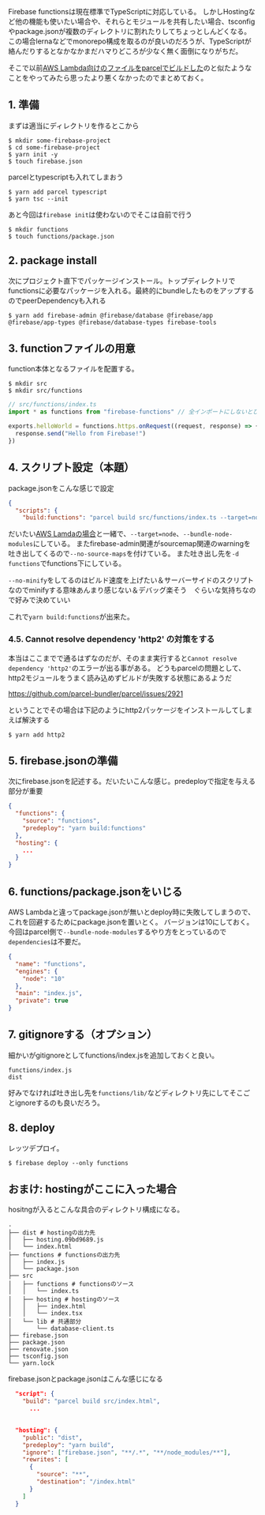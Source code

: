 Firebase functionsは現在標準でTypeScriptに対応している。
しかしHostingなど他の機能も使いたい場合や、それらとモジュールを共有したい場合、tsconfigやpackage.jsonが複数のディレクトリに割れたりしてちょっとしんどくなる。
この場合lernaなどでmonorepo構成を取るのが良いのだろうが、TypeScriptが絡んだりするとなかなかまだハマりどころが少なく無く面倒になりがちだ。

そこで以前[AWS Lambda向けのファイルをparcelでビルドした](]https://qiita.com/terrierscript/items/e3452704af812fa14fc0)のと似たようなことをやってみたら思ったより悪くなかったのでまとめておく。

## 1. 準備

まずは適当にディレクトリを作るとこから

```
$ mkdir some-firebase-project
$ cd some-firebase-project
$ yarn init -y
$ touch firebase.json
```

parcelとtypescriptも入れてしまおう

```
$ yarn add parcel typescript
$ yarn tsc --init
```

あと今回は`firebase init`は使わないのでそこは自前で行う

```
$ mkdir functions
$ touch functions/package.json
```

## 2. package install

次にプロジェクト直下でパッケージインストール。トップディレクトリでfunctionsに必要なパッケージを入れる。最終的にbundleしたものをアップするのでpeerDependencyも入れる

```
$ yarn add firebase-admin @firebase/database @firebase/app @firebase/app-types @firebase/database-types firebase-tools
```

## 3. functionファイルの用意

function本体となるファイルを配置する。

```
$ mkdir src
$ mkdir src/functions
```

```typescript
// src/functions/index.ts
import * as functions from "firebase-functions" // 全インポートにしないとひっかかるっぽい

exports.helloWorld = functions.https.onRequest((request, response) => {
  response.send("Hello from Firebase!")
})

```

## 4. スクリプト設定（本題）
package.jsonをこんな感じで設定

```json
{
  "scripts": {
    "build:functions": "parcel build src/functions/index.ts --target=node -d functions -o index.js --bundle-node-modules --no-source-maps --no-minify",

```

だいたい[AWS Lamdaの場合](https://qiita.com/terrierscript/items/e3452704af812fa14fc0
)と一緒で、`--target=node`、`--bundle-node-modules`にしている。
またfirebase-admin関連がsourcemap関連のwarningを吐き出してくるので`--no-source-maps`を付けている。
また吐き出し先を`-d functions`でfunctions下にしている。

`--no-minify`をしてるのはビルド速度を上げたい＆サーバーサイドのスクリプトなのでminifyする意味あんまり感じない＆デバッグ楽そう　ぐらいな気持ちなので好みで決めていい

これで`yarn build:functions`が出来た。

### 4.5. Cannot resolve dependency 'http2' の対策をする

本当はここまでで通るはずなのだが、そのまま実行すると`Cannot resolve dependency 'http2'`のエラーが出る事がある。
どうもparcelの問題として、http2モジュールをうまく読み込めずビルドが失敗する状態にあるようだ

https://github.com/parcel-bundler/parcel/issues/2921

ということでその場合は下記のようにhttp2パッケージをインストールしてしまえば解決する

```
$ yarn add http2
```


## 5. firebase.jsonの準備

次にfirebase.jsonを記述する。だいたいこんな感じ。predeployで指定を与える部分が重要

```json
{
  "functions": {
    "source": "functions",
    "predeploy": "yarn build:functions"
  },
  "hosting": {
    ... 
  }
}

```

## 6. functions/package.jsonをいじる

AWS Lambdaと違ってpackage.jsonが無いとdeploy時に失敗してしまうので、これを回避するためにpackage.jsonを置いとく。
バージョンは10にしておく。今回はparcel側で`--bundle-node-modules`するやり方をとっているので`dependencies`は不要だ。

```functions/package.json
{
  "name": "functions",
  "engines": {
    "node": "10"
  },
  "main": "index.js",
  "private": true
}
```

## 7. gitignoreする（オプション）

細かいがgitignoreとしてfunctions/index.jsを追加しておくと良い。

```.gitignore
functions/index.js
dist
```

好みでなければ吐き出し先を`functions/lib/`などディレクトリ先にしてそこごとignoreするのも良いだろう。

## 8. deploy

レッツデプロイ。

```
$ firebase deploy --only functions
```

## おまけ: hostingがここに入った場合

hositngが入るとこんな具合のディレクトリ構成になる。

```
.
├── dist # hostingの出力先
│   ├── hosting.09bd9689.js
│   └── index.html
├── functions # functionsの出力先
│   ├── index.js
│   └── package.json
├── src
│   ├── functions # functionsのソース
│   │   └── index.ts
│   ├── hosting # hostingのソース
│   │   ├── index.html
│   │   └── index.tsx
│   └── lib # 共通部分
│       └── database-client.ts
├── firebase.json
├── package.json
├── renovate.json
├── tsconfig.json
└── yarn.lock
```

firebase.jsonとpackage.jsonはこんな感じになる

```package.json
  "script": {
    "build": "parcel build src/index.html",
      ...
    
```

```firebase.json
  "hosting": {
    "public": "dist",
    "predeploy": "yarn build",
    "ignore": ["firebase.json", "**/.*", "**/node_modules/**"],
    "rewrites": [
      {
        "source": "**",
        "destination": "/index.html"
      }
    ]
  }
```
